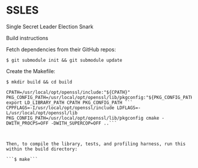 # SSLES
Single Secret Leader Election Snark



Build instructions

Fetch dependencies from their GitHub repos:

```$ git submodule init && git submodule update```

Create the Makefile:

```$ mkdir build && cd build```
```$LD_LIBRARY_PATH=/usr/local/opt/openssl/lib:"${LD_LIBRARY_PATH}"                    
CPATH=/usr/local/opt/openssl/include:"${CPATH}"                                    
PKG_CONFIG_PATH=/usr/local/opt/openssl/lib/pkgconfig:"${PKG_CONFIG_PATH}"          
export LD_LIBRARY_PATH CPATH PKG_CONFIG_PATH ```      
CPPFLAGS=-I/usr/local/opt/openssl/include LDFLAGS=-L/usr/local/opt/openssl/lib PKG_CONFIG_PATH=/usr/local/opt/openssl/lib/pkgconfig cmake -DWITH_PROCPS=OFF -DWITH_SUPERCOP=OFF ..```



Then, to compile the library, tests, and profiling harness, run this within the build directory:

```$ make```

